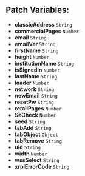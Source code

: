 ## Patch Variables:

* __classicAddress__ ```String```
* __commercialPages__ ```Number```
* __email__ ```String```
* __emailVer__ ```String```
* __firstName__ ```String```
* __height__ ```Number```
* __institutionName__ ```String```
* __isSignedIn__ ```Number```
* __lastName__ ```String```
* __loader__ ```Number```
* __network__ ```String```
* __newEmail__ ```String```
* __resetPw__ ```String```
* __retailPages__ ```Number```
* __SeCheck__ ```Number```
* __seed__ ```String```
* __tabAdd__ ```String```
* __tabObject__ ```Object```
* __tabRemove__ ```String```
* __uid__ ```String```
* __width__ ```Number```
* __wssSelect__ ```String```
* __xrplErrorCode__ ```String```

